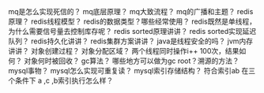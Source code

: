 mq是怎么实现死信的？
mq底层原理？
mq大致流程？
mq的广播和主题？
redis原理？
redis线程模型？
redis的数据类型？哪些经常使用？
redis既然是单线程，为什么需要信号量去控制库存呢？
redis  sorted原理讲讲？
redis sorted实现延迟队列？
redis持久化讲讲？
redis集群方案讲讲？
java是线程安全的吗？
jvm内存讲讲？
对象创建过程？
对象分配区域？
两个线程同时操作i++ 100次，结果如何？
对象何时被回收？
gc算法？
哪些地方可以做为gc root？溯源的方法？
mysql事物？
mysql怎么实现可重复读？
mysql索引存储结构？
符合索引ab 在三个条件下 a ,c ,b索引执行怎么样？
